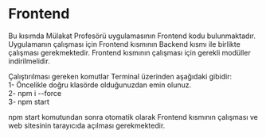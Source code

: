 # Frontend
Bu kısımda Mülakat Profesörü uygulamasının Frontend kodu bulunmaktadır. Uygulamanın çalışması için Frontend kısmının Backend kısmı ile birlikte çalışması gerekmektedir. Frontend kısmının çalışması için gerekli modüller indirilmelidir.

Çalıştırılması gereken komutlar Terminal üzerinden aşağıdaki gibidir:   
1- Öncelikle doğru klasörde olduğunuzdan emin olunuz.  
2- npm i --force  
3- npm start  
  
npm start komutundan sonra otomatik olarak Frontend kısmının çalışması ve web sitesinin tarayıcıda açılması gerekmektedir.
